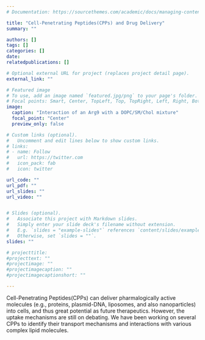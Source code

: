 ```yaml
---
# Documentation: https://sourcethemes.com/academic/docs/managing-content/

title: "Cell-Penetrating Peptides(CPPs) and Drug Delivery"
summary: ""

authors: []
tags: []
categories: []
date: 
relatedpublications: []

# Optional external URL for project (replaces project detail page).
external_link: ""

# Featured image
# To use, add an image named `featured.jpg/png` to your page's folder.
# Focal points: Smart, Center, TopLeft, Top, TopRight, Left, Right, BottomLeft, Bottom, BottomRight.
image:
  caption: "Interaction of an Arg9 with a DOPC/SM/Chol mixture"
  focal_point: "Center"
  preview_only: false

# Custom links (optional).
#   Uncomment and edit lines below to show custom links.
# links:
# - name: Follow
#   url: https://twitter.com
#   icon_pack: fab
#   icon: twitter

url_code: ""
url_pdf: ""
url_slides: ""
url_video: ""


# Slides (optional).
#   Associate this project with Markdown slides.
#   Simply enter your slide deck's filename without extension.
#   E.g. `slides = "example-slides"` references `content/slides/example-slides.md`.
#   Otherwise, set `slides = ""`.
slides: ""

# projecttitle: 
#projecttext: ""
#projectimage: ""
#projectimagecaption: ""
#projectimagecaptionshort: ""

---
```


Cell-Penetrating Peptides(CPPs) can deliver pharmalogically active molecules (e.g., proteins, plasmid-DNA, liposomes, and also nanoparticles) into cells, and thus great potential as future therapeutics. However, the uptake mechanisms are still on debating. We have been working on several CPPs to identify their transport mechanisms and interactions with various complex lipid molecules. 
